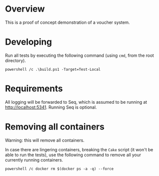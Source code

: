 # Overview

This is a proof of concept demonstration of a voucher system.

# Developing

Run all tests by executing the following command (using `cmd`, from the root directory).

```
powershell /c .\build.ps1 -Target=Test-Local
```

# Requirements

All logging will be forwarded to Seq, which is assumed to be running at [http://localhost:5341](http://localhost:5341). Running Seq is optional.

# Removing all containers

Warning: this will remove all containers.

In case there are lingering containers, breaking the `Cake` script (it won't be able to run the tests), use the following command to remove all your currently running containers. 

```
powershell /c docker rm $(docker ps -a -q) --force
```
